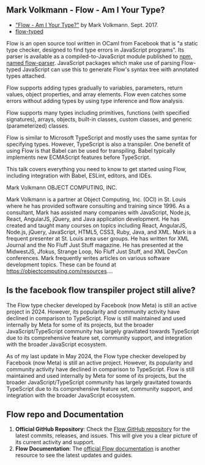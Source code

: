 ## Mark Volkmann - Flow - Am I Your Type?

* ["Flow - Am I Your Type?"](https://www.youtube.com/watch?v=Eti6_bSRgHU&t=304s)  by Mark Volkmann. Sept. 2017.
* [flow-typed](https://flow-typed.github.io/flow-typed/#/?id=flow-typed)

Flow is an open source tool written in OCaml from Facebook that is "a static type checker, designed to find type errors in JavaScript programs". Its parser is available as a compiled-to-JavaScript module published to [npm, named flow-parser](https://www.npmjs.com/package/flow-parser). JavaScript packages which make use of parsing Flow-typed JavaScript can use this to generate Flow's syntax tree with annotated types attached.

Flow supports adding types gradually to variables, parameters, return values, object properties, and array elements. Flow even catches some errors without adding types by using type inference and flow analysis.

Flow supports many types including primitives, functions (with specified signatures), arrays, objects, built-in classes, custom classes, and generic (parameterized) classes.

Flow is similar to Microsoft TypeScript and mostly uses the same syntax for specifying types. However, TypeScript is also a transpiler. One benefit of using Flow is that Babel can be used for transpiling. Babel typically implements new ECMAScript features before TypeScript.

This talk covers everything you need to know to get started using Flow, including integration with Babel, ESLint, editors, and IDEs.

Mark Volkmann
OBJECT COMPUTING, INC.

Mark Volkmann is a partner at Object Computing, Inc. (OCI) in St. Louis where he has provided software consulting and training since 1996. As a consultant, Mark has assisted many companies with JavaScript, Node.js, React, AngularJS, jQuery, and Java application development. He has created and taught many courses on topics including React, AngularJS, Node.js, jQuery, JavaScript, HTML5, CSS3, Ruby, Java, and XML. Mark is a frequent presenter at St. Louis area user groups. He has written for XML Journal and the No Fluff Just Stuff magazine. He has presented at the MidwestJS, Jfokus, Strange Loop, No Fluff Just Stuff, and XML DevCon conferences. Mark frequently writes articles on various software development topics. These can be found at https://objectcomputing.com/resources....


## Is the facebook flow transpiler project still alive? 

The Flow type checker developed by Facebook (now Meta) is still an active project in 2024. However, its popularity and community activity have declined in comparison to TypeScript. Flow is still maintained and used internally by Meta for some of its projects, but the broader JavaScript/TypeScript community has largely gravitated towards TypeScript due to its comprehensive feature set, community support, and integration with the broader JavaScript ecosystem.


As of my last update in May 2024, the Flow type checker developed by Facebook (now Meta) is still an active project. However, its popularity and community activity have declined in comparison to TypeScript. Flow is still maintained and used internally by Meta for some of its projects, but the broader JavaScript/TypeScript community has largely gravitated towards TypeScript due to its comprehensive feature set, community support, and integration with the broader JavaScript ecosystem.

## Flow repo and Documentation

1. **Official GitHub Repository**: Check the [Flow GitHub repository](https://github.com/facebook/flow) for the latest commits, releases, and issues. This will give you a clear picture of its current activity and support.
2. **Flow Documentation**: The [official Flow documentation](https://flow.org/) is another resource to see the latest updates and guides.


